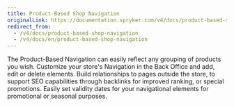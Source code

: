 ```yaml
---
title: Product-Based Shop Navigation
originalLink: https://documentation.spryker.com/v4/docs/product-based-shop-navigation
redirect_from:
  - /v4/docs/product-based-shop-navigation
  - /v4/docs/en/product-based-shop-navigation
---
```


The Product-Based Navigation can easily reflect any grouping of products you wish. Customize your store's Navigation in the Back Office and add, edit or delete elements. Build relationships to pages outside the store, to support SEO capabilities through backlinks for improved ranking, or special promotions. Easily set validity dates for your navigational elements for promotional or seasonal purposes.
